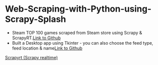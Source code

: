 # Web-Scraping-with-Python-using-Scrapy-Splash

- Steam TOP 100 games scraped from Steam store using Scrapy & ScrapyRT.[Link to Github](https://github.com/krishnakaushik25/Game-scraping-from-Steam-store)
- Built a Desktop app using Tkinter - you can also choose the feed type, feed location & name[Link to Github](https://github.com/krishnakaushik25/Web-Scraping-using-Scrapy-Tkinter-Desktop-App)

[Scrapyrt (Scrapy realtime)](https://github.com/scrapinghub/scrapyrt)

